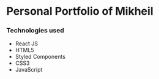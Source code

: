 # Personal Portfolio of Mikheil

### Technologies used

* React JS
* HTML5
* Styled Components
* CSS3
* JavaScript
